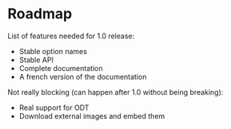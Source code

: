 Roadmap 
=======

List of features needed for 1.0 release:

* Stable option names
* Stable API
* Complete documentation
* A french version of the documentation

Not really blocking (can happen after 1.0 without being breaking):

* Real support for ODT
* Download external images and embed them

